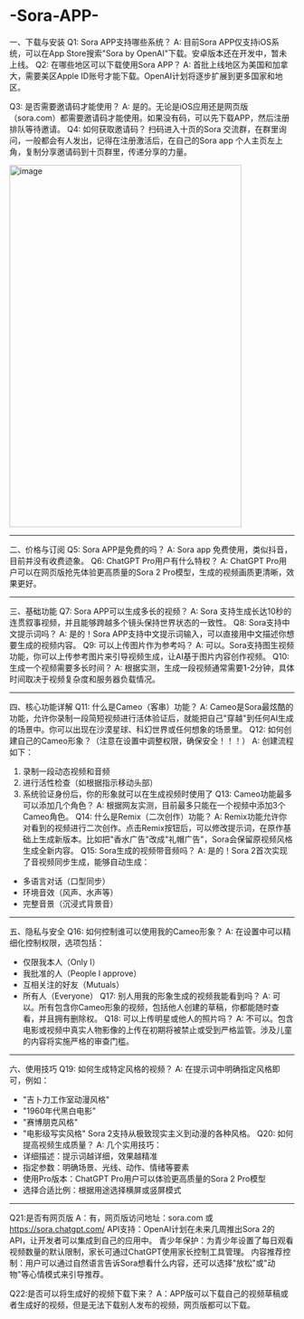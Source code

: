 # -Sora-APP-
一、下载与安装
Q1: Sora APP支持哪些系统？
A: 目前Sora APP仅支持iOS系统，可以在App Store搜索"Sora by OpenAI"下载。安卓版本还在开发中，暂未上线。
Q2: 在哪些地区可以下载使用Sora APP？
A: 首批上线地区为美国和加拿大，需要美区Apple ID账号才能下载。OpenAI计划将逐步扩展到更多国家和地区。

Q3: 是否需要邀请码才能使用？
A: 是的。无论是iOS应用还是网页版（sora.com）都需要邀请码才能使用。如果没有码，可以先下载APP，然后注册排队等待邀请。
Q4: 如何获取邀请码？
扫码进入十页的Sora 交流群，在群里询问，一般都会有人发出，记得在注册激活后，在自己的Sora app 个人主页左上角，复制分享邀请码到十页群里，传递分享的力量。

<img width="410" height="640" alt="image" src="https://github.com/user-attachments/assets/a4427658-ebe7-4e17-b3b3-39780581f3a9" />



---
二、价格与订阅
Q5: Sora APP是免费的吗？
A: Sora app 免费使用，类似抖音，目前并没有收费迹象。
Q6: ChatGPT Pro用户有什么特权？
A: ChatGPT Pro用户可以在网页版抢先体验更高质量的Sora 2 Pro模型，生成的视频画质更清晰，效果更好。

---
三、基础功能
Q7: Sora APP可以生成多长的视频？
A: Sora 支持生成长达10秒的连贯叙事视频，并且能够跨越多个镜头保持世界状态的一致性。
Q8: Sora支持中文提示词吗？
A: 是的！Sora APP支持中文提示词输入，可以直接用中文描述你想要生成的视频内容。
Q9: 可以上传图片作为参考吗？
A: 可以。Sora支持图生视频功能，你可以上传参考图片来引导视频生成，让AI基于图片内容创作视频。
Q10: 生成一个视频需要多长时间？
A: 根据实测，生成一段视频通常需要1-2分钟，具体时间取决于视频复杂度和服务器负载情况。

---
四、核心功能详解
Q11: 什么是Cameo（客串）功能？
A: Cameo是Sora最炫酷的功能，允许你录制一段简短视频进行活体验证后，就能把自己"穿越"到任何AI生成的场景中。你可以出现在沙漠星球、科幻世界或任何想象的场景里。
Q12: 如何创建自己的Cameo形象？（注意在设置中调整权限，确保安全！！！）
A: 创建流程如下：
1. 录制一段动态视频和音频
2. 进行活性检查（如根据指示移动头部）
3. 系统验证身份后，你的形象就可以在生成视频时使用了
Q13: Cameo功能最多可以添加几个角色？
A: 根据网友实测，目前最多只能在一个视频中添加3个Cameo角色。
Q14: 什么是Remix（二次创作）功能？
A: Remix功能允许你对看到的视频进行二次创作。点击Remix按钮后，可以修改提示词，在原作基础上生成新版本。比如把"香水广告"改成"礼帽广告"，Sora会保留原视频风格生成全新内容。
Q15: Sora生成的视频带音频吗？
A: 是的！Sora 2首次实现了音视频同步生成，能够自动生成：
- 多语言对话（口型同步）
- 环境音效（风声、水声等）
- 完整音景（沉浸式背景音）

---
五、隐私与安全
Q16: 如何控制谁可以使用我的Cameo形象？
A: 在设置中可以精细化控制权限，选项包括：
- 仅限我本人（Only I）
- 我批准的人（People I approve）
- 互相关注的好友（Mutuals）
- 所有人（Everyone）
Q17: 别人用我的形象生成的视频我能看到吗？
A: 可以。所有包含你Cameo形象的视频，包括他人创建的草稿，你都能随时查看，并且拥有删除权。
Q18: 可以上传明星或他人的照片吗？
A: 不可以。包含电影或视频中真实人物影像的上传在初期将被禁止或受到严格监管。涉及儿童的内容将实施严格的审查门槛。

---
六、使用技巧
Q19: 如何生成特定风格的视频？
A: 在提示词中明确指定风格即可，例如：
- "吉卜力工作室动漫风格"
- "1960年代黑白电影"
- "赛博朋克风格"
- "电影级写实风格"
Sora 2支持从极致现实主义到动漫的各种风格。
Q20: 如何提高视频生成质量？
A: 几个实用技巧：
- 详细描述：提示词越详细，效果越精准
- 指定参数：明确场景、光线、动作、情绪等要素
- 使用Pro版本：ChatGPT Pro用户可以体验更高质量的Sora 2 Pro模型
- 选择合适比例：根据用途选择横屏或竖屏模式

---
Q21:是否有网页版
A：有，网页版访问地址：sora.com 或 https://sora.chatgpt.com/ 
API支持：OpenAI计划在未来几周推出Sora 2的API，让开发者可以集成到自己的应用中。
青少年保护：为青少年设置了每日观看视频数量的默认限制，家长可通过ChatGPT使用家长控制工具管理。
内容推荐控制：用户可以通过自然语言告诉Sora想看什么内容，还可以选择"放松"或"动物"等心情模式来引导推荐。

Q22:是否可以将生成好的视频下载下来？
A：APP版可以下载自己的视频草稿或者生成好的视频，但是无法下载别人发布的视频，网页版都可以下载。
